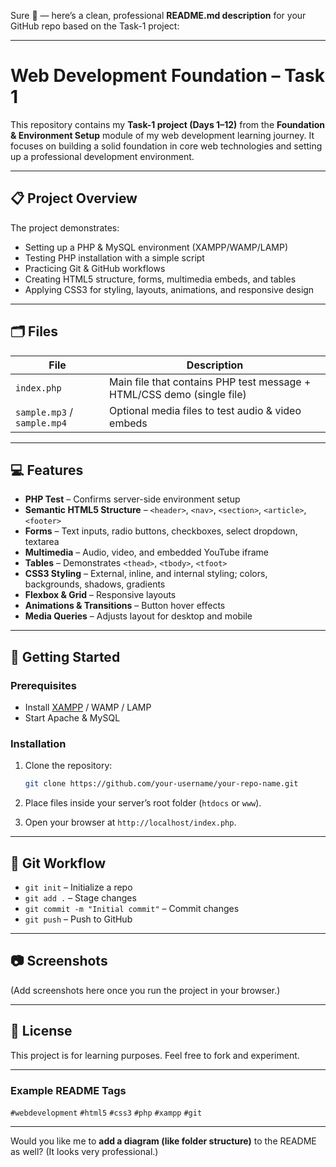 Sure 🙂 — here’s a clean, professional **README.md description** for your GitHub repo based on the Task-1 project:

---

# Web Development Foundation – Task 1

This repository contains my **Task-1 project (Days 1–12)** from the **Foundation & Environment Setup** module of my web development learning journey. It focuses on building a solid foundation in core web technologies and setting up a professional development environment.

---

## 📋 Project Overview

The project demonstrates:

* Setting up a PHP & MySQL environment (XAMPP/WAMP/LAMP)
* Testing PHP installation with a simple script
* Practicing Git & GitHub workflows
* Creating HTML5 structure, forms, multimedia embeds, and tables
* Applying CSS3 for styling, layouts, animations, and responsive design

---

## 🗂️ Files

| File                        | Description                                                            |
| --------------------------- | ---------------------------------------------------------------------- |
| `index.php`                 | Main file that contains PHP test message + HTML/CSS demo (single file) |
| `sample.mp3` / `sample.mp4` | Optional media files to test audio & video embeds                      |

---

## 💻 Features

* **PHP Test** – Confirms server-side environment setup
* **Semantic HTML5 Structure** – `<header>`, `<nav>`, `<section>`, `<article>`, `<footer>`
* **Forms** – Text inputs, radio buttons, checkboxes, select dropdown, textarea
* **Multimedia** – Audio, video, and embedded YouTube iframe
* **Tables** – Demonstrates `<thead>`, `<tbody>`, `<tfoot>`
* **CSS3 Styling** – External, inline, and internal styling; colors, backgrounds, shadows, gradients
* **Flexbox & Grid** – Responsive layouts
* **Animations & Transitions** – Button hover effects
* **Media Queries** – Adjusts layout for desktop and mobile

---

## 🚀 Getting Started

### Prerequisites

* Install [XAMPP](https://www.apachefriends.org/index.html) / WAMP / LAMP
* Start Apache & MySQL

### Installation

1. Clone the repository:

   ```bash
   git clone https://github.com/your-username/your-repo-name.git
   ```
2. Place files inside your server’s root folder (`htdocs` or `www`).
3. Open your browser at `http://localhost/index.php`.

---

## 📝 Git Workflow

* `git init` – Initialize a repo
* `git add .` – Stage changes
* `git commit -m "Initial commit"` – Commit changes
* `git push` – Push to GitHub

---

## 📷 Screenshots

(Add screenshots here once you run the project in your browser.)

---

## 📄 License

This project is for learning purposes. Feel free to fork and experiment.

---

### Example README Tags

`#webdevelopment` `#html5` `#css3` `#php` `#xampp` `#git`

---

Would you like me to **add a diagram (like folder structure)** to the README as well? (It looks very professional.)

